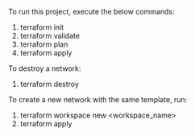 To run this project, execute the below commands:

1) terraform init
2) terraform validate
3) terraform plan
4) terraform apply

To destroy a network:

1) terraform destroy

To create a new network with the same template, run:

1) terraform workspace new <workspace_name>
2) terraform apply
